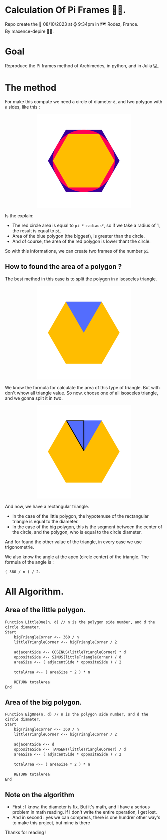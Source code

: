 # Calculation Of Pi Frames 👋🏻.

Repo create the 📆 08/10/2023 at ⌚️ 9:34pm in 🗺 Rodez, France.<br />By maxence-depire 👨‍💻.

# Goal
Reproduce the Pi frames method of Archimedes, in python, and in Julia 💻.

# The method
For make this compute we need a circle of diameter `d`, and two polygon with `n` sides, like this :

<p align="center">
    <img src="images/method.png" width="300">
</p>

Is the explain:
- The red circle area is equal to `pi * radiaus²`, so if we take a radius of 1, the result is equal to `pi`.
- Area of the blue polygon (the biggest), is greater than the circle.
- And of course, the area of the red polygon is lower thant the circle.

So with this informations, we can create two frames of the number `pi`.

## How to found the area of a polygon ?
The best method in this case is to split the polygon in `n` isosceles triangle.

<p align="center">
    <img src="images/method-2.png" width="300">
</p>

We know the formula for calculate the area of this type of triangle. But with don't whow all triangle value. So now, choose one of all isosceles triangle, and we gonna split it in two.

<p align="center">
    <img src="images/method-3.png" width="300">
</p>

And now, we have a rectangular triangle.
- In the case of the little polygon, the hypotenuse of the rectangular triangle is equal to the diameter.
- In the case of the big polygon, this is the segment between the center of the circle, and the polygon, who is equal to the circle diameter.

And for found the other value of the triangle, in every case we use trigonometrie.

We also know the angle at the apex (circle center) of the triangle. The formula of the angle is : 
```
( 360 / n ) / 2.
```

# All Algorithm.

## Area of the little polygon.
```
Function LittleOne(n, d) // n is the polygon side number, and d the circle diameter.
Start
    bigTriangleCorner <-- 360 / n
    littleTriangleCorner <-- bigTriangleCorner / 2

    adjacentSide <-- COSINUS(littleTriangleCorner) * d
    oppositeSide <-- SINUS(littleTriangleCorner) / d
    areaSize <-- ( adjacentSide * oppositeSide ) / 2

    totalArea <-- ( areaSize * 2 ) * n

    RETURN totalArea
End
```

## Area of the big polygon.
```
Function BigOne(n, d) // n is the polygon side number, and d the circle diameter.
Start
    bigTriangleCorner <-- 360 / n
    littleTriangleCorner <-- bigTriangleCorner / 2

    adjacentSide <-- d
    oppositeSide <-- TANGENT(littleTriangleCorner) / d
    areaSize <-- ( adjacentSide * oppositeSide ) / 2

    totalArea <-- ( areaSize * 2 ) * n

    RETURN totalArea
End
```

## Note on the algorithm
- First : I know, the diameter is fix. But it's math, and I have a serious problem in math reading. If I don't write the entire operation, I get lost.
- And in second : yes we can compress, there is one hundrer other way's to make this project, but mine is there


Thanks for reading !